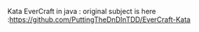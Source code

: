 Kata EverCraft in java : original subject is here :https://github.com/PuttingTheDnDInTDD/EverCraft-Kata